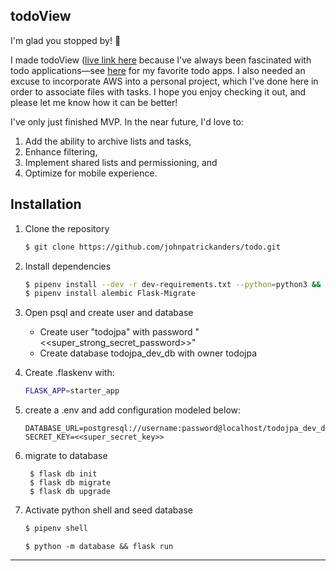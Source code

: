 ## todoView 
I'm glad you stopped by! 🙂

I made todoView ([live link here](https://todoview.herokuapp.com/) because I've always been fascinated with todo applications—see [here](https://johnpatrickanders.medium.com/new-year-new-list-choosing-a-to-do-app-that-fits-your-life-765620c99bab) for my favorite todo apps. I also needed an excuse to incorporate AWS into a personal project, which I've done here in order to associate files with tasks. I hope you enjoy checking it out, and please let me know how it can be better! 

I've only just finished MVP. In the near future, I'd love to:
1. Add the ability to archive lists and tasks,
2. Enhance filtering,
3. Implement shared lists and permissioning, and
4. Optimize for mobile experience.



## Installation
1. Clone the repository

   ```bash
   $ git clone https://github.com/johnpatrickanders/todo.git
   ```
2. Install dependencies
   ```bash
   $ pipenv install --dev -r dev-requirements.txt --python=python3 && pipenv install -r requirements.txt
   $ pipenv install alembic Flask-Migrate
   ```

3. Open psql and create user and database

   - Create user "todojpa" with password "<<super_strong_secret_password>>"
   - Create database todojpa_dev_db with owner todojpa


4. Create .flaskenv with:
    ```bash
   FLASK_APP=starter_app
   ```

5. create a .env and add configuration modeled below:

   ```
   DATABASE_URL=postgresql://username:password@localhost/todojpa_dev_db
   SECRET_KEY=<<super_secret_key>>
   ```


6. migrate to database

   ``` pipenv shell
    $ flask db init
    $ flask db migrate
    $ flask db upgrade
   ```

5. Activate python shell and seed database

   ```bash
   $ pipenv shell
   ```

   ```
   $ python -m database && flask run
   ```

***
